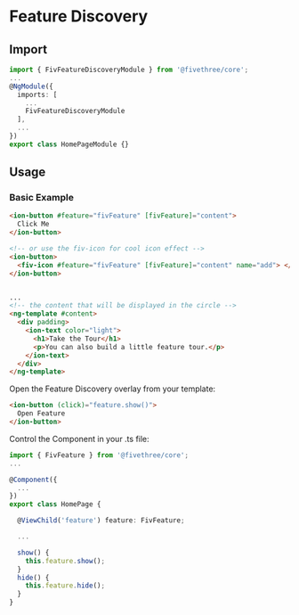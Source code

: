 
# Feature Discovery

## Import

```typescript
import { FivFeatureDiscoveryModule } from '@fivethree/core';
...
@NgModule({
  imports: [
    ...
    FivFeatureDiscoveryModule
  ],
  ...
})
export class HomePageModule {}

```

## Usage

### Basic Example

```html
<ion-button #feature="fivFeature" [fivFeature]="content">
  Click Me
</ion-button>

<!-- or use the fiv-icon for cool icon effect -->
<ion-button>
  <fiv-icon #feature="fivFeature" [fivFeature]="content" name="add"> </fiv-icon>
</ion-button>


...
<!-- the content that will be displayed in the circle -->
<ng-template #content>
  <div padding>
    <ion-text color="light">
      <h1>Take the Tour</h1>
      <p>You can also build a little feature tour.</p>
    </ion-text>
  </div>
</ng-template>
```

Open the Feature Discovery overlay from your template:

```html
<ion-button (click)="feature.show()">
  Open Feature
</ion-button>
```

Control the Component in your .ts file:

```typescript
import { FivFeature } from '@fivethree/core';
...

@Component({
  ...
})
export class HomePage {

  @ViewChild('feature') feature: FivFeature;

  ...

  show() {
    this.feature.show();
  }
  hide() {
    this.feature.hide();
  }
}

```



